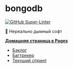 # bongodb

[![GitHub Super-Linter](https://github.com/iu7og/bongodb/workflows/Lint%20Code%20Base/badge.svg)](https://github.com/marketplace/actions/super-linter)

🌋 Нереально дымный софт

[**Домашняя страница в Pages**](https://github.com/iu7og/bongodb/wiki/bongodb)
* [Бэклог](https://github.com/iu7og/bongodb/projects/2)
* [Багтрекер](https://github.com/iu7og/bongodb/projects/3)
* [Текущий спринт](https://github.com/iu7og/bongodb/projects/1)

